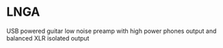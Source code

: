 # LNGA
USB powered guitar low noise preamp with high power phones output and balanced XLR isolated output
